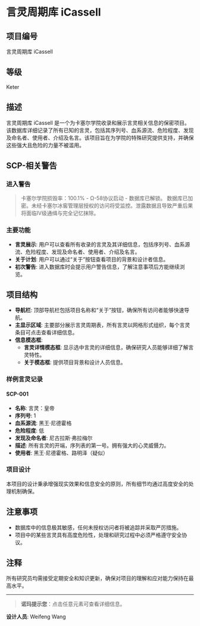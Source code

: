 # 言灵周期库 iCassell

## 项目编号
言灵周期库 iCassell

## 等级
Keter

## 描述
言灵周期库 iCassell 是一个为卡塞尔学院收录和展示言灵相关信息的保密项目。该数据库详细记录了所有已知的言灵，包括其序列号、血系源流、危险程度、发现及命名者、使用者、介绍及名言。该项目旨在为学院的特殊研究提供支持，并确保这些强大且危险的力量不被滥用。

## SCP-相关警告
### 进入警告
> 卡塞尔学院损毁率：100.1% - Ω-58协议启动 - 数据库已解锁。
> 数据库已加密。未经卡塞尔冰窖管理层授权的访问将受监控。泄露数据且导致严重后果将面临IV级通缉与完全记忆抹除。

### 主要功能
- **言灵展示**: 用户可以查看所有收录的言灵及其详细信息，包括序列号、血系源流、危险程度、发现及命名者、使用者、介绍及名言。
- **关于计划**: 用户可以通过“关于”按钮查看项目的背景和设计者信息。
- **初次警告**: 进入数据库时会提示用户警告信息，了解注意事项后方能继续浏览。

## 项目结构
- **导航栏**: 顶部导航栏包括项目名称和“关于”按钮，确保所有访问者能够快速导航。
- **主显示区域**: 主要部分展示言灵周期表，所有言灵以网格形式组织，每个言灵条目可点击查看详细信息。
- **信息模态框**:
  - **言灵详情模态框**: 显示选中言灵的详细信息，确保研究人员能够详细了解言灵特性。
  - **关于模态框**: 提供项目背景和设计人员信息。

### 样例言灵记录
#### SCP-001
- **名称**: 言灵：皇帝
- **序列号**: 1
- **血系源流**: 黑王·尼德霍格
- **危险程度**: 低
- **发现及命名者**: 尼古拉斯·弗拉梅尔
- **描述**: 所有言灵的开端，序列表的第一号。拥有强大的心灵威慑力。
- **使用者**: 黑王·尼德霍格、路明泽（疑似）

### 项目设计
本项目的设计秉承增强现实效果和信息安全的原则，所有细节均通过高度安全的处理机制确保。

## 注意事项
- 数据库中的信息极其敏感，任何未授权访问者将被追踪并采取严厉措施。
- 项目中的某些言灵具有高度危险性，处理和研究过程中必须严格遵守安全协议。

## 注释
所有研究员均需接受定期安全和知识更新，确保对项目的理解和应对能力保持在最高水平。

---

> **诺玛提示您**：点击任意元素可查看详细信息。

**设计人员**: Weifeng Wang
